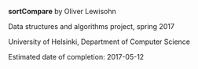 **sortCompare** by Oliver Lewisohn

Data structures and algorithms project, spring 2017

University of Helsinki, Department of Computer Science

Estimated date of completion: 2017-05-12